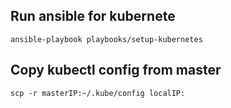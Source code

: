 ## Run ansible for kubernete
```
ansible-playbook playbooks/setup-kubernetes
```

## Copy kubectl config from master
```
scp -r masterIP:~/.kube/config localIP:
```